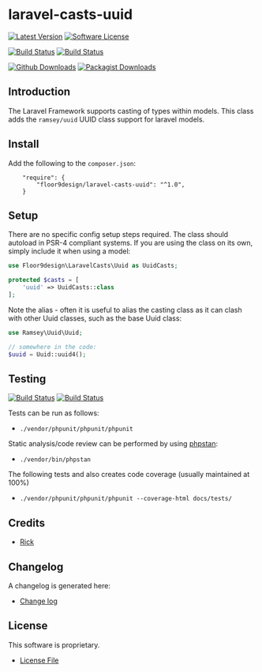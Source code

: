 # laravel-casts-uuid

[![Latest Version](https://img.shields.io/github/v/release/floor9design-ltd/laravel-casts-uuid?include_prereleases&style=plastic)](https://github.com/floor9design-ltd/laravel-casts-uuid)
[![Software License](https://img.shields.io/badge/license-MIT-brightgreen.svg?style=plastic)](LICENCE.md)

[![Build Status](https://travis-ci.com/floor9design-ltd/laravel-casts-uuid.svg?token=x4MFxdDxakjaUk28JSuL)](https://travis-ci.com/github/floor9design-ltd/laravel-casts-uuid)
[![Build Status](https://img.shields.io/codecov/c/github/floor9design-ltd/laravel-casts-uuid?style=plastic)](https://codecov.io/gh/floor9design-ltd/laravel-casts-uuid)

[![Github Downloads](https://img.shields.io/github/downloads/floor9design-ltd/laravel-casts-uuid/total?style=plastic)](https://github.com/floor9design-ltd/laravel-casts-uuid)
[![Packagist Downloads](https://img.shields.io/packagist/dt/floor9design/laravel-casts-uuid?style=plastic)](https://packagist.org/packages/floor9design/laravel-casts-uuid)


## Introduction

The Laravel Framework supports casting of types within models. This class adds the `ramsey/uuid` UUID class support 
for laravel models.

## Install

Add the following to the `composer.json`:

```jsonlines
    "require": {
        "floor9design/laravel-casts-uuid": "^1.0",
    }
```

## Setup

There are no specific config setup steps required.
The class should autoload in PSR-4 compliant systems. If you are using the class on its own, simply include it when
using a model:

```php
use Floor9design\LaravelCasts\Uuid as UuidCasts;

protected $casts = [
    'uuid' => UuidCasts::class
];

```

Note the alias - often it is useful to alias the casting class as it can clash with other Uuid classes, such as the 
base Uuid class:

```php
use Ramsey\Uuid\Uuid;

// somewhere in the code:
$uuid = Uuid::uuid4();

```

## Testing

[![Build Status](https://img.shields.io/travis/floor9design-ltd/laravel-casts-uuid?style=plastic)](https://travis-ci.com/github/floor9design-ltd/laravel-casts-uuid)
[![Build Status](https://img.shields.io/codecov/c/github/floor9design-ltd/laravel-casts-uuid?style=plastic)](https://codecov.io/gh/floor9design-ltd/laravel-casts-uuid)

Tests can be run as follows:

* `./vendor/phpunit/phpunit/phpunit`

Static analysis/code review can be performed by using [phpstan](https://phpstan.org/):

* `./vendor/bin/phpstan`

The following tests and also creates code coverage (usually maintained at 100%)

* `./vendor/phpunit/phpunit/phpunit --coverage-html docs/tests/`

## Credits

- [Rick](https://github.com/elb98rm)

## Changelog

A changelog is generated here:

* [Change log](CHANGELOG.md)

## License

This software is proprietary.

* [License File](LICENCE.md)
